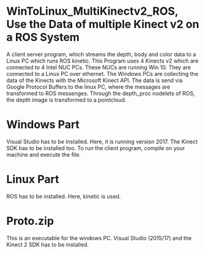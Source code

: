 # WinToLinux_MultiKinectv2_ROS, Use the Data of multiple Kinect v2 on a ROS System
A client server program, which streams the depth, body and color data to a Linux PC which runs ROS kinetic. This Program uses 4 Kinects v2 which are connected to 4 Intel NUC PCs. These NUCs are running Win 10. They are connected to a Linux PC over ethernet. The Windows PCs are collecting the data of the Kinects with the Microsoft Kinect API. The data is send via Google Protocol Buffers to the linux PC, where the messages are transformed to ROS messenges. Through the depth_proc nodelets of ROS, the depth image is transformed to a pointcloud.
# Windows Part
Visual Studio has to be installed. Here, it is running version 2017. The Kinect SDK has to be installed too. To run the client program, compile on your machine and execute the file.
# Linux Part
ROS has to be installed. Here, kinetic is used.
# Proto.zip
This is an executable for the windows PC. Visual Studio (2015/17) and the Kinect 2 SDK has to be installed.
